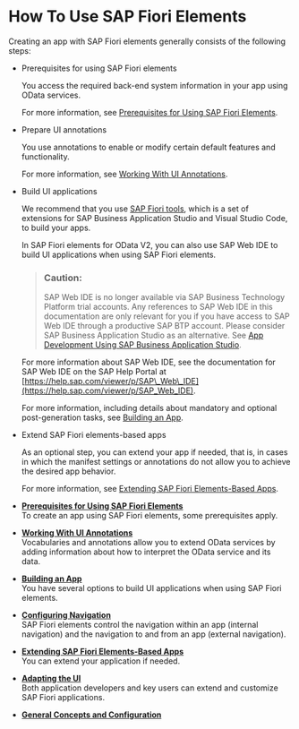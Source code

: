 <!-- loio20de9506339949c7bd16b789e8352f26 -->

# How To Use SAP Fiori Elements

Creating an app with SAP Fiori elements generally consists of the following steps:

-   Prerequisites for using SAP Fiori elements

    You access the required back-end system information in your app using OData services.

    For more information, see [Prerequisites for Using SAP Fiori Elements](prerequisites-for-using-sap-fiori-elements-f2344b5.md).

-   Prepare UI annotations

    You use annotations to enable or modify certain default features and functionality.

    For more information, see [Working With UI Annotations](working-with-ui-annotations-83c89cc.md).

-   Build UI applications

    We recommend that you use [SAP Fiori tools](https://help.sap.com/viewer/product/SAP_FIORI_tools/Latest/en-US), which is a set of extensions for SAP Business Application Studio and Visual Studio Code, to build your apps.

    In SAP Fiori elements for OData V2, you can also use SAP Web IDE to build UI applications when using SAP Fiori elements.

    > ### Caution:  
    > SAP Web IDE is no longer available via SAP Business Technology Platform trial accounts. Any references to SAP Web IDE in this documentation are only relevant for you if you have access to SAP Web IDE through a productive SAP BTP account. Please consider SAP Business Application Studio as an alternative. See [App Development Using SAP Business Application Studio](../03_Get-Started/app-development-using-sap-business-application-studio-6bbad66.md).

    For more information about SAP Web IDE, see the documentation for SAP Web IDE on the SAP Help Portal at [https://help.sap.com/viewer/p/SAP\_Web\_IDE](https://help.sap.com/viewer/p/SAP_Web_IDE).

    For more information, including details about mandatory and optional post-generation tasks, see [Building an App](building-an-app-9834a0a.md).

-   Extend SAP Fiori elements-based apps

    As an optional step, you can extend your app if needed, that is, in cases in which the manifest settings or annotations do not allow you to achieve the desired app behavior.

    For more information, see [Extending SAP Fiori Elements-Based Apps](extending-sap-fiori-elements-based-apps-358cf25.md).


-   **[Prerequisites for Using SAP Fiori Elements](prerequisites-for-using-sap-fiori-elements-f2344b5.md "To create an app using SAP Fiori elements, some prerequisites apply.")**  
To create an app using SAP Fiori elements, some prerequisites apply.
-   **[Working With UI Annotations](working-with-ui-annotations-83c89cc.md "Vocabularies and annotations allow you to extend OData services by adding information about how to interpret the OData service and its
		data. ")**  
Vocabularies and annotations allow you to extend OData services by adding information about how to interpret the OData service and its data.
-   **[Building an App](building-an-app-9834a0a.md "You have several options to build UI applications when using SAP Fiori
		elements.")**  
You have several options to build UI applications when using SAP Fiori elements.
-   **[Configuring Navigation](configuring-navigation-a424275.md "SAP Fiori elements control the navigation within an app (internal navigation) and the
		navigation to and from an app (external navigation).")**  
SAP Fiori elements control the navigation within an app \(internal navigation\) and the navigation to and from an app \(external navigation\).
-   **[Extending SAP Fiori Elements-Based Apps](extending-sap-fiori-elements-based-apps-358cf25.md "You can extend your application if needed.")**  
You can extend your application if needed.
-   **[Adapting the UI](adapting-the-ui-59bfd31.md "Both
		application developers and key users can extend and customize
		SAP Fiori applications.")**  
Both application developers and key users can extend and customize SAP Fiori applications.
-   **[General Concepts and Configuration](general-concepts-and-configuration-3768c47.md "")**  


